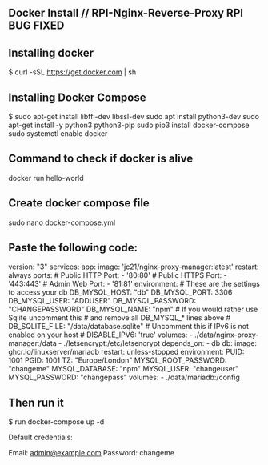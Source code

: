 ## Docker Install // RPI-Nginx-Reverse-Proxy RPI BUG FIXED ##


## Installing docker

$ curl -sSL https://get.docker.com | sh

## Installing Docker Compose

$ sudo apt-get install libffi-dev libssl-dev
  sudo apt install python3-dev
  sudo apt-get install -y python3 python3-pip
  sudo pip3 install docker-compose
  sudo systemctl enable docker

## Command to check if docker is alive

docker run hello-world

## Create docker compose file

sudo nano docker-compose.yml

## Paste the following code:

version: "3"
services:
  app:
    image: 'jc21/nginx-proxy-manager:latest'
    restart: always
    ports:
      # Public HTTP Port:
      - '80:80'
      # Public HTTPS Port:
      - '443:443'
      # Admin Web Port:
      - '81:81'
    environment:
      # These are the settings to access your db
      DB_MYSQL_HOST: "db"
      DB_MYSQL_PORT: 3306
      DB_MYSQL_USER: "ADDUSER"
      DB_MYSQL_PASSWORD: "CHANGEPASSWORD"
      DB_MYSQL_NAME: "npm"
      # If you would rather use Sqlite uncomment this
      # and remove all DB_MYSQL_* lines above
      # DB_SQLITE_FILE: "/data/database.sqlite"
      # Uncomment this if IPv6 is not enabled on your host
      # DISABLE_IPV6: 'true'
    volumes:
      - ./data/nginx-proxy-manager:/data
      - ./letsencrypt:/etc/letsencrypt
    depends_on:
      - db
  db:
    image: ghcr.io/linuxserver/mariadb
    restart: unless-stopped
    environment:
      PUID: 1001
      PGID: 1001
      TZ: "Europe/London"
      MYSQL_ROOT_PASSWORD: "changeme"
      MYSQL_DATABASE: "npm"
      MYSQL_USER: "changeuser"
      MYSQL_PASSWORD: "changepass"
    volumes:
      - ./data/mariadb:/config

## Then run it

$ run docker-compose up -d

Default credentials:

Email:    admin@example.com
Password: changeme

